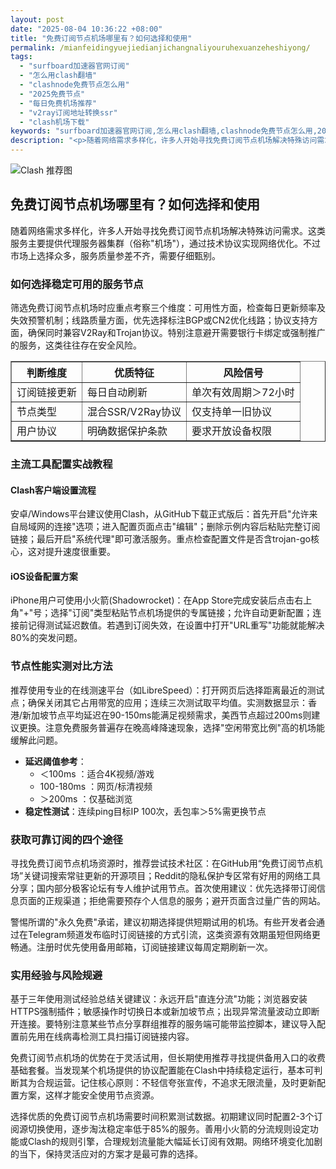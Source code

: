 ```yaml
---
layout: post
date: "2025-08-04 10:36:22 +08:00"
title: "免费订阅节点机场哪里有？如何选择和使用"
permalink: /mianfeidingyuejiedianjichangnaliyouruhexuanzeheshiyong/
tags:
  - "surfboard加速器官网订阅"
  - "怎么用clash翻墙"
  - "clashnode免费节点怎么用"
  - "2025免费节点"
  - "每日免费机场推荐"
  - "v2ray订阅地址转换ssr"
  - "clash机场下载"
keywords: "surfboard加速器官网订阅,怎么用clash翻墙,clashnode免费节点怎么用,2025免费节点,每日免费机场推荐,v2ray订阅地址转换ssr,clash机场下载"
description: "<p>随着网络需求多样化，许多人开始寻找免费订阅节点机场解决特殊访问需求。这类服务主要提供代理服务器集群（俗称机场），通过技术协议实现网络优化。不过市场上选择众多，服务质量参差不齐，需要仔细甄别。</p>"
---
```


![Clash 推荐图](https://clashjd.github.io/assets/img/节点订阅地址.png)

## 免费订阅节点机场哪里有？如何选择和使用

<p>随着网络需求多样化，许多人开始寻找免费订阅节点机场解决特殊访问需求。这类服务主要提供代理服务器集群（俗称"机场"），通过技术协议实现网络优化。不过市场上选择众多，服务质量参差不齐，需要仔细甄别。</p>
<h3>如何选择稳定可用的服务节点</h3>
<p>筛选免费订阅节点机场时应重点考察三个维度：可用性方面，检查每日更新频率及失效预警机制；线路质量方面，优先选择标注BGP或CN2优化线路；协议支持方面，确保同时兼容V2Ray和Trojan协议。特别注意避开需要银行卡绑定或强制推广的服务，这类往往存在安全风险。</p>
<table border="1">
<tr>
<th>判断维度</th>
<th>优质特征</th>
<th>风险信号</th>
</tr>
<tr>
<td>订阅链接更新</td>
<td>每日自动刷新</td>
<td>单次有效周期＞72小时</td>
</tr>
<tr>
<td>节点类型</td>
<td>混合SSR/V2Ray协议</td>
<td>仅支持单一旧协议</td>
</tr>
<tr>
<td>用户协议</td>
<td>明确数据保护条款</td>
<td>要求开放设备权限</td>
</tr>
</table>
<h3>主流工具配置实战教程</h3>
<h4>Clash客户端设置流程</h4>
<p>安卓/Windows平台建议使用Clash，从GitHub下载正式版后：首先开启"允许来自局域网的连接"选项；进入配置页面点击"编辑"；删除示例内容后粘贴完整订阅链接；最后开启"系统代理"即可激活服务。重点检查配置文件是否含trojan-go核心，这对提升速度很重要。</p>
<h4>iOS设备配置方案</h4>
<p>iPhone用户可使用小火箭(Shadowrocket)：在App Store完成安装后点击右上角"+"号；选择"订阅"类型粘贴节点机场提供的专属链接；允许自动更新配置；连接前记得测试延迟数值。若遇到订阅失效，在设置中打开"URL重写"功能就能解决80%的突发问题。</p>
<h3>节点性能实测对比方法</h3>
<p>推荐使用专业的在线测速平台（如LibreSpeed）：打开网页后选择距离最近的测试点；确保关闭其它占用带宽的应用；连续三次测试取平均值。实测数据显示：香港/新加坡节点平均延迟在90-150ms能满足视频需求，美西节点超过200ms则建议更换。注意免费服务普遍存在晚高峰降速现象，选择"空闲带宽比例"高的机场能缓解此问题。</p>
<ul>
<li><strong>延迟阈值参考</strong>：
<ul>
<li>＜100ms ：适合4K视频/游戏</li>
<li>100-180ms ：网页/标清视频</li>
<li>＞200ms ：仅基础浏览</li>
</ul>
</li>
<li><strong>稳定性测试</strong>：连续ping目标IP 100次，丢包率＞5%需更换节点</li>
</ul>
<h3>获取可靠订阅的四个途径</h3>
<p>寻找免费订阅节点机场资源时，推荐尝试技术社区：在GitHub用“免费订阅节点机场”关键词搜索常驻更新的开源项目；Reddit的隐私保护专区常有好用的网络工具分享；国内部分极客论坛有专人维护试用节点。首次使用建议：优先选择带订阅信息页面的正规渠道；拒绝需要预存个人信息的服务；避开页面含过量广告的网站。</p>
<p>警惕所谓的"永久免费"承诺，建议初期选择提供短期试用的机场。有些开发者会通过在Telegram频道发布临时订阅链接的方式引流，这类资源有效期虽短但网络更畅通。注册时优先使用备用邮箱，订阅链接建议每周定期刷新一次。</p>
<h3>实用经验与风险规避</h3>
<p>基于三年使用测试经验总结关键建议：永远开启"直连分流"功能；浏览器安装HTTPS强制插件；敏感操作时切换日本或新加坡节点；出现异常流量波动立即断开连接。要特别注意某些节点分享群组推荐的服务端可能带监控脚本，建议导入配置前先用在线病毒检测工具扫描订阅链接内容。</p>
<p>免费订阅节点机场的优势在于灵活试用，但长期使用推荐寻找提供备用入口的收费基础套餐。当发现某个机场提供的协议配置能在Clash中持续稳定运行，基本可判断其为合规运营。记住核心原则：不轻信夸张宣传，不追求无限流量，及时更新配置方案，这样才能安全使用节点资源。</p>
<p>选择优质的免费订阅节点机场需要时间积累测试数据。初期建议同时配置2-3个订阅源切换使用，逐步淘汰稳定率低于85%的服务。善用小火箭的分流规则设定功能或Clash的规则引擎，合理规划流量能大幅延长订阅有效期。网络环境变化加剧的当下，保持灵活应对的方案才是最可靠的选择。</p>